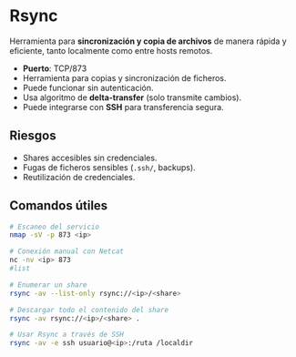 # Rsync

Herramienta para **sincronización y copia de archivos** de manera rápida y eficiente, tanto localmente como entre hosts remotos.

- **Puerto**: TCP/873  
- Herramienta para copias y sincronización de ficheros.  
- Puede funcionar sin autenticación.  
- Usa algoritmo de **delta-transfer** (solo transmite cambios).  
- Puede integrarse con **SSH** para transferencia segura.  

## Riesgos
- Shares accesibles sin credenciales.  
- Fugas de ficheros sensibles (`.ssh/`, backups).  
- Reutilización de credenciales.  

## Comandos útiles
```bash
# Escaneo del servicio
nmap -sV -p 873 <ip>

# Conexión manual con Netcat
nc -nv <ip> 873
#list

# Enumerar un share
rsync -av --list-only rsync://<ip>/<share>

# Descargar todo el contenido del share
rsync -av rsync://<ip>/<share> .

# Usar Rsync a través de SSH
rsync -av -e ssh usuario@<ip>:/ruta /localdir
```
